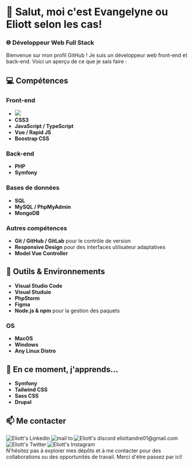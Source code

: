 # 👋 Salut, moi c'est Evangelyne ou Eliott selon les cas!

### 🌐 Développeur Web Full Stack

Bienvenue sur mon profil GitHub ! Je suis un développeur web front-end et back-end. Voici un aperçu de ce que je sais faire :

## 💻 Compétences

### Front-end

- **<img src="https://img.shields.io/badge/HTML5-E34F26?style=for-the-badge&logo=html5&logoColor=white" />**
- **CSS3**
- **JavaScript / TypeScript**
- **Vue / Rapid JS**
- **Boostrap CSS**

### Back-end

- **PHP**
- **Symfony**

### Bases de données

- **SQL**
- **MySQL / PhpMyAdmin**
- **MongoDB**

### Autres compétences

- **Git / GitHub / GitLab** pour le contrôle de version
- **Responsive Design** pour des interfaces utilisateur adaptatives
- **Model Vue Controller**

## 🔧 Outils & Environnements

- **Visual Studio Code**
- **Visual Studuio**
- **PhpStorm**
- **Figma**
- **Node.js & npm** pour la gestion des paquets

### OS

- **MacOS**
- **Windows**
- **Any Linux Distro**

## 🌱 En ce moment, j'apprends...

- **Symfony**
- **Tailwind CSS**
- **Sass CSS**
- **Drupal**

## 📫 Me contacter

<a href="https://www.linkedin.com/in/eliott-andré">
  <img align="left" alt="Eliott's Linkedin" src="https://img.shields.io/badge/LinkedIn-0077B5?style=for-the-badge&logo=linkedin&logoColor=white" />
</a>

<a href="mailto:eliottandre01@gmail.com">
  <img align="left" alt="mail to " src="https://img.shields.io/badge/mail-E76E29?style=for-the-badge&logo=gmail&logoColor=white" />
</a>

<a href="https://discordapp.com/users/424662360729583626">
  <img align="left" alt="Eliott's discord eliottandre01@gmail.com" src="https://img.shields.io/badge/Discord-51007A?style=for-the-badge&logo=Discord&logoColor=white" />
</a>

<a href="https://twitter.com/EliottAndre3">
  <img align="left" alt="Eliott's Twitter" src="https://img.shields.io/badge/Twitter-1DA1F2?style=for-the-badge&logo=Twitter&logoColor=white" />
</a>

<a href="https://www.instagram.com/eliott.andre/">
  <img align="left" alt="Eliott's Instagram" src="https://img.shields.io/badge/Instagram-FCAF45?style=for-the-badge&logo=Instagram&logoColor=white" />
</a>

<br></br>
N'hésitez pas à explorer mes dépôts et à me contacter pour des collaborations ou des opportunités de travail. Merci d'étre passez par ici!

